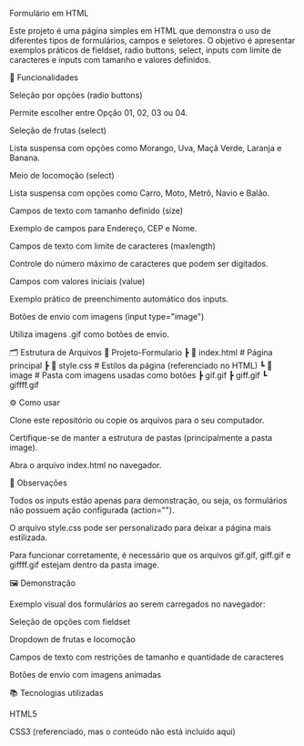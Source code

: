Formulário em HTML

Este projeto é uma página simples em HTML que demonstra o uso de diferentes tipos de formulários, campos e seletores. O objetivo é apresentar exemplos práticos de fieldset, radio buttons, select, inputs com limite de caracteres e inputs com tamanho e valores definidos.

🚀 Funcionalidades

Seleção por opções (radio buttons)

Permite escolher entre Opção 01, 02, 03 ou 04.

Seleção de frutas (select)

Lista suspensa com opções como Morango, Uva, Maçã Verde, Laranja e Banana.

Meio de locomoção (select)

Lista suspensa com opções como Carro, Moto, Metrô, Navio e Balão.

Campos de texto com tamanho definido (size)

Exemplo de campos para Endereço, CEP e Nome.

Campos de texto com limite de caracteres (maxlength)

Controle do número máximo de caracteres que podem ser digitados.

Campos com valores iniciais (value)

Exemplo prático de preenchimento automático dos inputs.

Botões de envio com imagens (input type="image")

Utiliza imagens .gif como botões de envio.

🗂 Estrutura de Arquivos
📂 Projeto-Formulario
 ┣ 📄 index.html   # Página principal
 ┣ 📄 style.css    # Estilos da página (referenciado no HTML)
 ┗ 📂 image        # Pasta com imagens usadas como botões
     ┣ gif.gif
     ┣ giff.gif
     ┗ giffff.gif

⚙️ Como usar

Clone este repositório ou copie os arquivos para o seu computador.

Certifique-se de manter a estrutura de pastas (principalmente a pasta image).

Abra o arquivo index.html no navegador.

📌 Observações

Todos os inputs estão apenas para demonstração, ou seja, os formulários não possuem ação configurada (action="").

O arquivo style.css pode ser personalizado para deixar a página mais estilizada.

Para funcionar corretamente, é necessário que os arquivos gif.gif, giff.gif e giffff.gif estejam dentro da pasta image.

🖼 Demonstração

Exemplo visual dos formulários ao serem carregados no navegador:

Seleção de opções com fieldset

Dropdown de frutas e locomoção

Campos de texto com restrições de tamanho e quantidade de caracteres

Botões de envio com imagens animadas

📚 Tecnologias utilizadas

HTML5

CSS3 (referenciado, mas o conteúdo não está incluído aqui)
